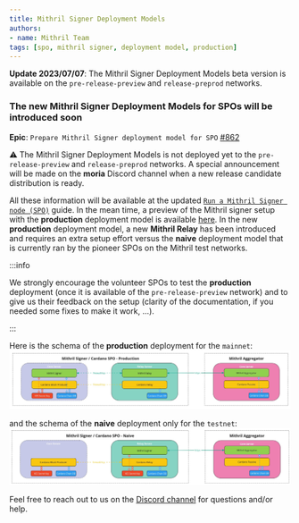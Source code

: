 ```yaml
---
title: Mithril Signer Deployment Models
authors:
- name: Mithril Team
tags: [spo, mithril signer, deployment model, production]
---
```


**Update 2023/07/07**: The Mithril Signer Deployment Models beta version is available on the `pre-release-preview` and `release-preprod` networks.

### The new Mithril Signer Deployment Models for SPOs will be introduced soon

**Epic**: `Prepare Mithril Signer deployment model for SPO` [#862](https://github.com/input-output-hk/mithril/issues/862)

:warning: The Mithril Signer Deployment Models is not deployed yet to the `pre-release-preview` and `release-preprod` networks. A special announcement will be made on the **moria** Discord channel when a new release candidate distribution is ready.

All these information will be available at the updated [`Run a Mithril Signer node (SPO)`](./manual/getting-started/run-signer-node) guide. In the mean time, a preview of the Mithril signer setup with the **production** deployment model is available [here](./manual/getting-started/run-signer-node). In the new **production** deployment model, a new **Mithril Relay** has been introduced and requires an extra setup effort versus the **naive** deployment model that is currently ran by the pioneer SPOs on the Mithril test networks.

:::info

We strongly encourage the volunteer SPOs to test the **production** deployment (once it is available of the `pre-release-preview` network) and to give us their feedback on the setup (clarity of the documentation, if you needed some fixes to make it work, ...).

:::

Here is the schema of the **production** deployment for the `mainnet`:
[![Production Mithril Signer Deployment Model](img/signer-deployment-production.jpg)](img/signer-deployment-production.jpg)

and the schema of the **naive** deployment only for the `testnet`:
[![Naive Mithril Signer Deployment Model](img/signer-deployment-naive.jpg)](img/signer-deployment-naive.jpg)

Feel free to reach out to us on the [Discord channel](https://discord.gg/5kaErDKDRq) for questions and/or help.
